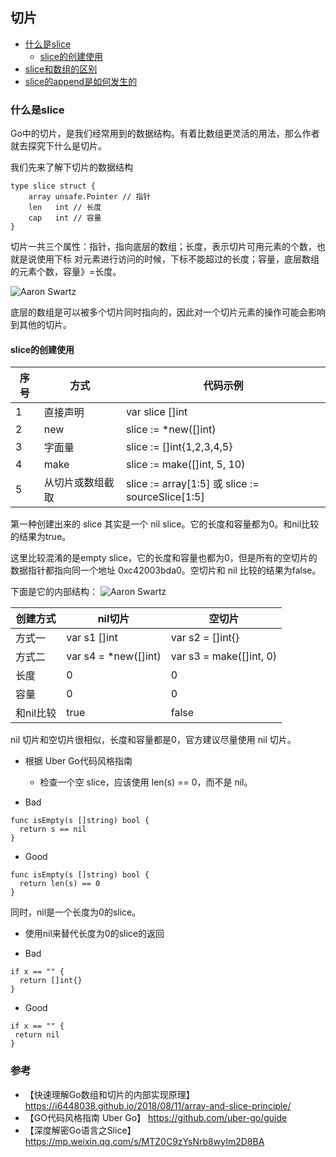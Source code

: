 ## 切片

- [什么是slice](#%e4%bb%80%e4%b9%88%e6%98%afslice)
   - [slice的创建使用](#slice%e7%9a%84%e5%88%9b%e5%bb%ba%e4%bd%bf%e7%94%a8)
- [slice和数组的区别](#slice%e5%92%8c%e6%95%b0%e7%bb%84%e7%9a%84%e5%8c%ba%e5%88%ab)
- [slice的append是如何发生的](#slice%e7%9a%84append%e6%98%af%e5%a6%82%e4%bd%95%e5%8f%91%e7%94%9f%e7%9a%84)



### 什么是slice

Go中的切片，是我们经常用到的数据结构。有着比数组更灵活的用法，那么作者就去探究下什么是切片。

我们先来了解下切片的数据结构
````
type slice struct {
    array unsafe.Pointer // 指针
    len   int // 长度
    cap   int // 容量
}
````

切片一共三个属性：指针，指向底层的数组；长度，表示切片可用元素的个数，也就是说使用下标
对元素进行访问的时候，下标不能超过的长度；容量，底层数组的元素个数，容量》=长度。

![Aaron Swartz](https://github.com/zhan-liz/Go-POINT/blob/master/img/slice_1.png?raw=true)

底层的数组是可以被多个切片同时指向的，因此对一个切片元素的操作可能会影响到其他的切片。

#### slice的创建使用

|     序号      | 方式 |             代码示例                                          |
| ------------ | ------------ | -------------------------------                      |
| 1            |    直接声明   |   var slice []int                                    |
| 2            |    new       |   slice := *new([]int)                               |
| 3            |    字面量     |   slice := []int{1,2,3,4,5}                          |
| 4            |    make      |   slice := make([]int, 5, 10)                        |
| 5            |从切片或数组截取|   slice := array[1:5] 或 slice := sourceSlice[1:5]   |

第一种创建出来的 slice 其实是一个 nil slice。它的长度和容量都为0。和nil比较的结果为true。

这里比较混淆的是empty slice，它的长度和容量也都为0，但是所有的空切片的数据指针都指向同一个地址 0xc42003bda0。空切片和 nil 比较的结果为false。

下面是它的内部结构：
![Aaron Swartz](https://github.com/zhan-liz/Go-POINT/blob/master/img/slice_2.png?raw=true)

|     创建方式  |    nil切片               |             空切片                |
| ------------ | ------------------      | -------------------------------   |
| 方式一        |    var s1 []int         |  var s2 = []int{}                 |
| 方式二        |    var s4 = *new([]int) |  var s3 = make([]int, 0)          |
| 长度          |    0                    |     0                             |
| 容量          |    0                    |     0                             |
| 和nil比较      |true                     |   false                          |

nil 切片和空切片很相似，长度和容量都是0，官方建议尽量使用 nil 切片。

- 根据 Uber Go代码风格指南
  - 检查一个空 slice，应该使用 len(s) == 0，而不是 nil。

- Bad 
````
func isEmpty(s []string) bool {
  return s == nil
}
````
- Good
````
func isEmpty(s []string) bool {
  return len(s) == 0
}
````
同时，nil是一个长度为0的slice。
  - 使用nil来替代长度为0的slice的返回
  
 - Bad 
 ````
 if x == "" {
   return []int{}
 }
 ````
 - Good
 ````
if x == "" {
  return nil
}
 ````
 











### 参考
- 【快速理解Go数组和切片的内部实现原理】 https://i6448038.github.io/2018/08/11/array-and-slice-principle/
- 【GO代码风格指南 Uber Go】 https://github.com/uber-go/guide
- 【深度解密Go语言之Slice】 https://mp.weixin.qq.com/s/MTZ0C9zYsNrb8wyIm2D8BA    